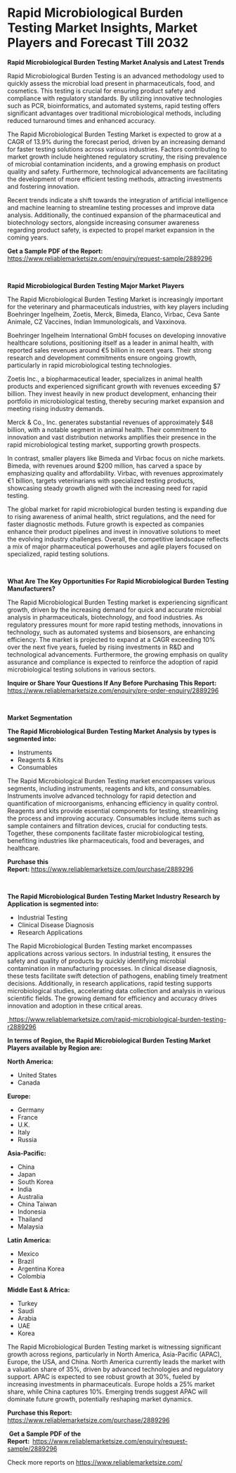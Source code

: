 <p><h1>Rapid Microbiological Burden Testing Market Insights, Market Players and Forecast Till 2032</h1></p><p><strong>Rapid Microbiological Burden Testing Market Analysis and Latest Trends</strong></p>
<p><p>Rapid Microbiological Burden Testing is an advanced methodology used to quickly assess the microbial load present in pharmaceuticals, food, and cosmetics. This testing is crucial for ensuring product safety and compliance with regulatory standards. By utilizing innovative technologies such as PCR, bioinformatics, and automated systems, rapid testing offers significant advantages over traditional microbiological methods, including reduced turnaround times and enhanced accuracy.</p><p>The Rapid Microbiological Burden Testing Market is expected to grow at a CAGR of 13.9% during the forecast period, driven by an increasing demand for faster testing solutions across various industries. Factors contributing to market growth include heightened regulatory scrutiny, the rising prevalence of microbial contamination incidents, and a growing emphasis on product quality and safety. Furthermore, technological advancements are facilitating the development of more efficient testing methods, attracting investments and fostering innovation. </p><p>Recent trends indicate a shift towards the integration of artificial intelligence and machine learning to streamline testing processes and improve data analysis. Additionally, the continued expansion of the pharmaceutical and biotechnology sectors, alongside increasing consumer awareness regarding product safety, is expected to propel market expansion in the coming years.</p></p>
<p><strong>Get a Sample PDF of the Report:&nbsp;</strong> <a href="https://www.reliablemarketsize.com/enquiry/request-sample/2889296?utm_campaign=2749&utm_medium=2&utm_source=Github&utm_content=ia&utm_term=14032025&utm_id=rapid-microbiological-burden-testing">https://www.reliablemarketsize.com/enquiry/request-sample/2889296</a></p>
<p>&nbsp;</p>
<p><strong>Rapid Microbiological Burden Testing Major Market Players</strong></p>
<p><p>The Rapid Microbiological Burden Testing Market is increasingly important for the veterinary and pharmaceuticals industries, with key players including Boehringer Ingelheim, Zoetis, Merck, Bimeda, Elanco, Virbac, Ceva Sante Animale, CZ Vaccines, Indian Immunologicals, and Vaxxinova. </p><p>Boehringer Ingelheim International GmbH focuses on developing innovative healthcare solutions, positioning itself as a leader in animal health, with reported sales revenues around €5 billion in recent years. Their strong research and development commitments ensure ongoing growth, particularly in rapid microbiological testing technologies.</p><p>Zoetis Inc., a biopharmaceutical leader, specializes in animal health products and experienced significant growth with revenues exceeding $7 billion. They invest heavily in new product development, enhancing their portfolio in microbiological testing, thereby securing market expansion and meeting rising industry demands. </p><p>Merck & Co., Inc. generates substantial revenues of approximately $48 billion, with a notable segment in animal health. Their commitment to innovation and vast distribution networks amplifies their presence in the rapid microbiological testing market, supporting growth prospects.</p><p>In contrast, smaller players like Bimeda and Virbac focus on niche markets. Bimeda, with revenues around $200 million, has carved a space by emphasizing quality and affordability. Virbac, with revenues approximately €1 billion, targets veterinarians with specialized testing products, showcasing steady growth aligned with the increasing need for rapid testing.</p><p>The global market for rapid microbiological burden testing is expanding due to rising awareness of animal health, strict regulations, and the need for faster diagnostic methods. Future growth is expected as companies enhance their product pipelines and invest in innovative solutions to meet the evolving industry challenges. Overall, the competitive landscape reflects a mix of major pharmaceutical powerhouses and agile players focused on specialized, rapid testing solutions.</p></p>
<p>&nbsp;</p>
<p><strong>What Are The Key Opportunities For Rapid Microbiological Burden Testing Manufacturers?</strong></p>
<p><p>The Rapid Microbiological Burden Testing market is experiencing significant growth, driven by the increasing demand for quick and accurate microbial analysis in pharmaceuticals, biotechnology, and food industries. As regulatory pressures mount for more rapid testing methods, innovations in technology, such as automated systems and biosensors, are enhancing efficiency. The market is projected to expand at a CAGR exceeding 10% over the next five years, fueled by rising investments in R&D and technological advancements. Furthermore, the growing emphasis on quality assurance and compliance is expected to reinforce the adoption of rapid microbiological testing solutions in various sectors.</p></p>
<p><strong>Inquire or Share Your Questions If Any Before Purchasing This Report:</strong> <a href="https://www.reliablemarketsize.com/enquiry/pre-order-enquiry/2889296?utm_campaign=2749&utm_medium=2&utm_source=Github&utm_content=ia&utm_term=14032025&utm_id=rapid-microbiological-burden-testing">https://www.reliablemarketsize.com/enquiry/pre-order-enquiry/2889296</a></p>
<p>&nbsp;</p>
<p><strong>Market Segmentation</strong></p>
<p><strong>The Rapid Microbiological Burden Testing Market Analysis by types is segmented into:</strong></p>
<p><ul><li>Instruments</li><li>Reagents & Kits</li><li>Consumables</li></ul></p>
<p><p>The Rapid Microbiological Burden Testing market encompasses various segments, including instruments, reagents and kits, and consumables. Instruments involve advanced technology for rapid detection and quantification of microorganisms, enhancing efficiency in quality control. Reagents and kits provide essential components for testing, streamlining the process and improving accuracy. Consumables include items such as sample containers and filtration devices, crucial for conducting tests. Together, these components facilitate faster microbiological testing, benefiting industries like pharmaceuticals, food and beverages, and healthcare.</p></p>
<p><strong>Purchase this Report:&nbsp;</strong><a href="https://www.reliablemarketsize.com/purchase/2889296?utm_campaign=2749&utm_medium=2&utm_source=Github&utm_content=ia&utm_term=14032025&utm_id=rapid-microbiological-burden-testing">https://www.reliablemarketsize.com/purchase/2889296</a></p>
<p>&nbsp;</p>
<p><strong>The Rapid Microbiological Burden Testing Market Industry Research by Application is segmented into:</strong></p>
<p><ul><li>Industrial Testing</li><li>Clinical Disease Diagnosis</li><li>Research Applications</li></ul></p>
<p><p>The Rapid Microbiological Burden Testing market encompasses applications across various sectors. In industrial testing, it ensures the safety and quality of products by quickly identifying microbial contamination in manufacturing processes. In clinical disease diagnosis, these tests facilitate swift detection of pathogens, enabling timely treatment decisions. Additionally, in research applications, rapid testing supports microbiological studies, accelerating data collection and analysis in various scientific fields. The growing demand for efficiency and accuracy drives innovation and adoption in these critical areas.</p></p>
<p><a href="https://www.reliablemarketsize.com/rapid-microbiological-burden-testing-r2889296?utm_campaign=2749&utm_medium=2&utm_source=Github&utm_content=ia&utm_term=14032025&utm_id=rapid-microbiological-burden-testing">&nbsp;https://www.reliablemarketsize.com/rapid-microbiological-burden-testing-r2889296</a></p>
<p><strong>In terms of Region, the Rapid Microbiological Burden Testing Market Players available by Region are:</strong></p>
<p>
    <p> <strong> North America: </strong>
        <ul>
            <li>United States</li>
            <li>Canada</li>
        </ul>
        </p> 
    <p> <strong> Europe: </strong>
        <ul>
            <li>Germany</li>
            <li>France</li>
            <li>U.K.</li>
            <li>Italy</li>
            <li>Russia</li>
        </ul>
        </p> 
    <p> <strong> Asia-Pacific: </strong>
        <ul>
            <li>China</li>
            <li>Japan</li>
            <li>South Korea</li>
            <li>India</li>
            <li>Australia</li>
            <li>China Taiwan</li>
            <li>Indonesia</li>
            <li>Thailand</li>
            <li>Malaysia</li>
        </ul>
        </p> 
    <p> <strong> Latin America: </strong>
        <ul>
            <li>Mexico</li>
            <li>Brazil</li>
            <li>Argentina Korea</li>
            <li>Colombia</li>
        </ul>
        </p> 
    <p> <strong> Middle East & Africa: </strong>
        <ul>
            <li>Turkey</li>
            <li>Saudi</li>
            <li>Arabia</li>
            <li>UAE</li>
            <li>Korea</li>
        </ul>
    </p>
    </p>
<p><p>The Rapid Microbiological Burden Testing market is witnessing significant growth across regions, particularly in North America, Asia-Pacific (APAC), Europe, the USA, and China. North America currently leads the market with a valuation share of 35%, driven by advanced technologies and regulatory support. APAC is expected to see robust growth at 30%, fueled by increasing investments in pharmaceuticals. Europe holds a 25% market share, while China captures 10%. Emerging trends suggest APAC will dominate future growth, potentially reshaping market dynamics.</p></p>
<p><strong>Purchase this Report: </strong><a href="https://www.reliablemarketsize.com/purchase/2889296?utm_campaign=2749&utm_medium=2&utm_source=Github&utm_content=ia&utm_term=14032025&utm_id=rapid-microbiological-burden-testing">https://www.reliablemarketsize.com/purchase/2889296</a></p>
<p>&nbsp;<strong>Get a Sample PDF of the Report:&nbsp;&nbsp;</strong><a href="https://www.reliablemarketsize.com/enquiry/request-sample/2889296?utm_campaign=2749&utm_medium=2&utm_source=Github&utm_content=ia&utm_term=14032025&utm_id=rapid-microbiological-burden-testing">https://www.reliablemarketsize.com/enquiry/request-sample/2889296</a></p>
<p><strong></strong></p>
<p>Check more reports on <a href="https://www.reliablemarketsize.com/?utm_campaign=2749&utm_medium=2&utm_source=Github&utm_content=ia&utm_term=14032025&utm_id=rapid-microbiological-burden-testing">https://www.reliablemarketsize.com/</a></p>